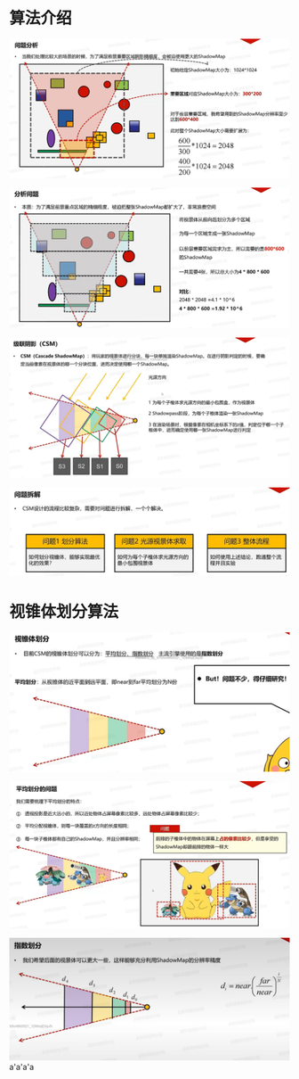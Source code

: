 # 算法介绍
 ![输入图片说明](/imgs/2025-02-28/MlvIKaHW69fbrCui.png)
 
![输入图片说明](/imgs/2025-02-28/cIszCS4ep3rp44ep.png)

![输入图片说明](/imgs/2025-02-28/LOtvUuFLq7ZLhKQ9.png)

![输入图片说明](/imgs/2025-02-28/EC5xuIQ1DfI0UxVl.png)

# 视锥体划分算法

![输入图片说明](/imgs/2025-02-28/JB6arthKfUApwilD.png)

![输入图片说明](/imgs/2025-02-28/z1pqFpFjkieK8F4e.png)

![输入图片说明](/imgs/2025-02-28/wjvyEYImwMOmdAHY.png)a'a'a'a
<!--stackedit_data:
eyJoaXN0b3J5IjpbNTM0NTYyMzM2LDIxNzkyNDc0MywtMTI0MD
UyOTcxMiwtODI0NzY2NTY0LC0xNDI0Mzc1Nzk2LDEyOTc4NTcz
MjMsLTcwMjk5NDk5XX0=
-->
